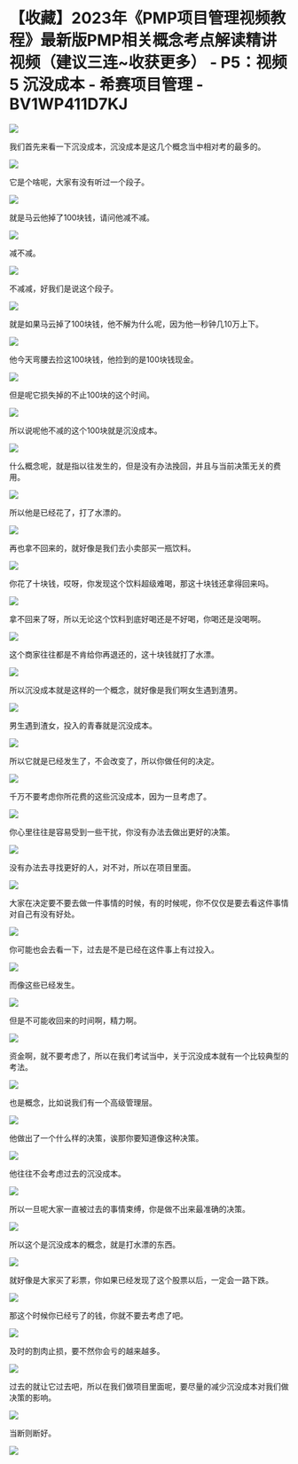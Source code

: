 # 【收藏】2023年《PMP项目管理视频教程》最新版PMP相关概念考点解读精讲视频（建议三连~收获更多） - P5：视频5 沉没成本 - 希赛项目管理 - BV1WP411D7KJ

![](img/e93c10e5acc0cf63b80c9b993b9dd571_0.png)

我们首先来看一下沉没成本，沉没成本是这几个概念当中相对考的最多的。

![](img/e93c10e5acc0cf63b80c9b993b9dd571_2.png)

它是个啥呢，大家有没有听过一个段子。

![](img/e93c10e5acc0cf63b80c9b993b9dd571_4.png)

就是马云他掉了100块钱，请问他减不减。

![](img/e93c10e5acc0cf63b80c9b993b9dd571_6.png)

减不减。

![](img/e93c10e5acc0cf63b80c9b993b9dd571_8.png)

不减减，好我们是说这个段子。

![](img/e93c10e5acc0cf63b80c9b993b9dd571_10.png)

就是如果马云掉了100块钱，他不解为什么呢，因为他一秒钟几10万上下。

![](img/e93c10e5acc0cf63b80c9b993b9dd571_12.png)

他今天弯腰去捡这100块钱，他捡到的是100块钱现金。

![](img/e93c10e5acc0cf63b80c9b993b9dd571_14.png)

但是呢它损失掉的不止100块的这个时间。

![](img/e93c10e5acc0cf63b80c9b993b9dd571_16.png)

所以说呢他不减的这个100块就是沉没成本。

![](img/e93c10e5acc0cf63b80c9b993b9dd571_18.png)

什么概念呢，就是指以往发生的，但是没有办法挽回，并且与当前决策无关的费用。

![](img/e93c10e5acc0cf63b80c9b993b9dd571_20.png)

所以他是已经花了，打了水漂的。

![](img/e93c10e5acc0cf63b80c9b993b9dd571_22.png)

再也拿不回来的，就好像是我们去小卖部买一瓶饮料。

![](img/e93c10e5acc0cf63b80c9b993b9dd571_24.png)

你花了十块钱，哎呀，你发现这个饮料超级难喝，那这十块钱还拿得回来吗。

![](img/e93c10e5acc0cf63b80c9b993b9dd571_26.png)

拿不回来了呀，所以无论这个饮料到底好喝还是不好喝，你喝还是没喝啊。

![](img/e93c10e5acc0cf63b80c9b993b9dd571_28.png)

这个商家往往都是不肯给你再退还的，这十块钱就打了水漂。

![](img/e93c10e5acc0cf63b80c9b993b9dd571_30.png)

所以沉没成本就是这样的一个概念，就好像是我们啊女生遇到渣男。

![](img/e93c10e5acc0cf63b80c9b993b9dd571_32.png)

男生遇到渣女，投入的青春就是沉没成本。

![](img/e93c10e5acc0cf63b80c9b993b9dd571_34.png)

所以它就是已经发生了，不会改变了，所以你做任何的决定。

![](img/e93c10e5acc0cf63b80c9b993b9dd571_36.png)

千万不要考虑你所花费的这些沉没成本，因为一旦考虑了。

![](img/e93c10e5acc0cf63b80c9b993b9dd571_38.png)

你心里往往是容易受到一些干扰，你没有办法去做出更好的决策。

![](img/e93c10e5acc0cf63b80c9b993b9dd571_40.png)

没有办法去寻找更好的人，对不对，所以在项目里面。

![](img/e93c10e5acc0cf63b80c9b993b9dd571_42.png)

大家在决定要不要去做一件事情的时候，有的时候呢，你不仅仅是要去看这件事情对自己有没有好处。

![](img/e93c10e5acc0cf63b80c9b993b9dd571_44.png)

你可能也会去看一下，过去是不是已经在这件事上有过投入。

![](img/e93c10e5acc0cf63b80c9b993b9dd571_46.png)

而像这些已经发生。

![](img/e93c10e5acc0cf63b80c9b993b9dd571_48.png)

但是不可能收回来的时间啊，精力啊。

![](img/e93c10e5acc0cf63b80c9b993b9dd571_50.png)

资金啊，就不要考虑了，所以在我们考试当中，关于沉没成本就有一个比较典型的考法。

![](img/e93c10e5acc0cf63b80c9b993b9dd571_52.png)

也是概念，比如说我们有一个高级管理层。

![](img/e93c10e5acc0cf63b80c9b993b9dd571_54.png)

他做出了一个什么样的决策，诶那你要知道像这种决策。

![](img/e93c10e5acc0cf63b80c9b993b9dd571_56.png)

他往往不会考虑过去的沉没成本。

![](img/e93c10e5acc0cf63b80c9b993b9dd571_58.png)

所以一旦呢大家一直被过去的事情束缚，你是做不出来最准确的决策。

![](img/e93c10e5acc0cf63b80c9b993b9dd571_60.png)

所以这个是沉没成本的概念，就是打水漂的东西。

![](img/e93c10e5acc0cf63b80c9b993b9dd571_62.png)

就好像是大家买了彩票，你如果已经发现了这个股票以后，一定会一路下跌。

![](img/e93c10e5acc0cf63b80c9b993b9dd571_64.png)

那这个时候你已经亏了的钱，你就不要去考虑了吧。

![](img/e93c10e5acc0cf63b80c9b993b9dd571_66.png)

及时的割肉止损，要不然你会亏的越来越多。

![](img/e93c10e5acc0cf63b80c9b993b9dd571_68.png)

过去的就让它过去吧，所以在我们做项目里面呢，要尽量的减少沉没成本对我们做决策的影响。

![](img/e93c10e5acc0cf63b80c9b993b9dd571_70.png)

当断则断好。

![](img/e93c10e5acc0cf63b80c9b993b9dd571_72.png)